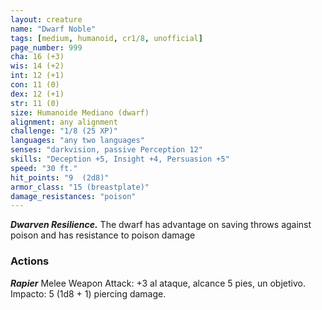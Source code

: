```yaml
---
layout: creature
name: "Dwarf Noble"
tags: [medium, humanoid, cr1/8, unofficial]
page_number: 999
cha: 16 (+3)
wis: 14 (+2)
int: 12 (+1)
con: 11 (0)
dex: 12 (+1)
str: 11 (0)
size: Humanoide Mediano (dwarf)
alignment: any alignment
challenge: "1/8 (25 XP)"
languages: "any two languages"
senses: "darkvision, passive Perception 12"
skills: "Deception +5, Insight +4, Persuasion +5"
speed: "30 ft."
hit_points: "9  (2d8)"
armor_class: "15 (breastplate)"
damage_resistances: "poison"
---
```


***Dwarven Resilience.*** The dwarf has advantage on saving throws against poison and has resistance to poison damage

### Actions

***Rapier*** Melee Weapon Attack: +3 al ataque, alcance 5 pies, un objetivo. Impacto: 5 (1d8 + 1) piercing damage.